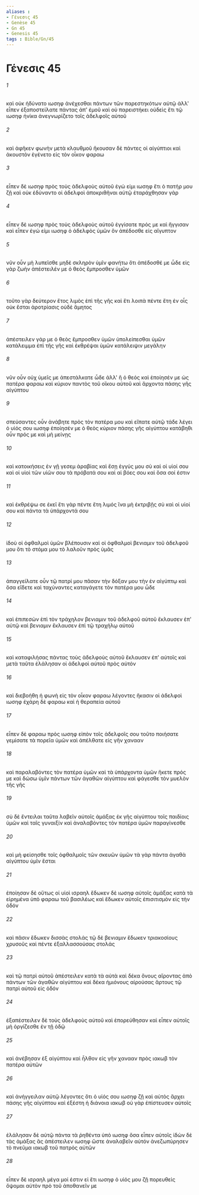 ```yaml
---
aliases : 
- Γένεσις 45
- Genèse 45
- Gn 45
- Genesis 45
tags : Bible/Gn/45
---
```


# Γένεσις 45

###### 1
καὶ οὐκ ἠδύνατο ιωσηφ ἀνέχεσθαι πάντων τῶν παρεστηκότων αὐτῷ ἀλλ' εἶπεν ἐξαποστείλατε πάντας ἀπ' ἐμοῦ καὶ οὐ παρειστήκει οὐδεὶς ἔτι τῷ ιωσηφ ἡνίκα ἀνεγνωρίζετο τοῖς ἀδελφοῖς αὐτοῦ
###### 2
καὶ ἀφῆκεν φωνὴν μετὰ κλαυθμοῦ ἤκουσαν δὲ πάντες οἱ αἰγύπτιοι καὶ ἀκουστὸν ἐγένετο εἰς τὸν οἶκον φαραω
###### 3
εἶπεν δὲ ιωσηφ πρὸς τοὺς ἀδελφοὺς αὐτοῦ ἐγώ εἰμι ιωσηφ ἔτι ὁ πατήρ μου ζῇ καὶ οὐκ ἐδύναντο οἱ ἀδελφοὶ ἀποκριθῆναι αὐτῷ ἐταράχθησαν γάρ
###### 4
εἶπεν δὲ ιωσηφ πρὸς τοὺς ἀδελφοὺς αὐτοῦ ἐγγίσατε πρός με καὶ ἤγγισαν καὶ εἶπεν ἐγώ εἰμι ιωσηφ ὁ ἀδελφὸς ὑμῶν ὃν ἀπέδοσθε εἰς αἴγυπτον
###### 5
νῦν οὖν μὴ λυπεῖσθε μηδὲ σκληρὸν ὑμῖν φανήτω ὅτι ἀπέδοσθέ με ὧδε εἰς γὰρ ζωὴν ἀπέστειλέν με ὁ θεὸς ἔμπροσθεν ὑμῶν
###### 6
τοῦτο γὰρ δεύτερον ἔτος λιμὸς ἐπὶ τῆς γῆς καὶ ἔτι λοιπὰ πέντε ἔτη ἐν οἷς οὐκ ἔσται ἀροτρίασις οὐδὲ ἄμητος
###### 7
ἀπέστειλεν γάρ με ὁ θεὸς ἔμπροσθεν ὑμῶν ὑπολείπεσθαι ὑμῶν κατάλειμμα ἐπὶ τῆς γῆς καὶ ἐκθρέψαι ὑμῶν κατάλειψιν μεγάλην
###### 8
νῦν οὖν οὐχ ὑμεῖς με ἀπεστάλκατε ὧδε ἀλλ' ἢ ὁ θεός καὶ ἐποίησέν με ὡς πατέρα φαραω καὶ κύριον παντὸς τοῦ οἴκου αὐτοῦ καὶ ἄρχοντα πάσης γῆς αἰγύπτου
###### 9
σπεύσαντες οὖν ἀνάβητε πρὸς τὸν πατέρα μου καὶ εἴπατε αὐτῷ τάδε λέγει ὁ υἱός σου ιωσηφ ἐποίησέν με ὁ θεὸς κύριον πάσης γῆς αἰγύπτου κατάβηθι οὖν πρός με καὶ μὴ μείνῃς
###### 10
καὶ κατοικήσεις ἐν γῇ γεσεμ ἀραβίας καὶ ἔσῃ ἐγγύς μου σὺ καὶ οἱ υἱοί σου καὶ οἱ υἱοὶ τῶν υἱῶν σου τὰ πρόβατά σου καὶ αἱ βόες σου καὶ ὅσα σοί ἐστιν
###### 11
καὶ ἐκθρέψω σε ἐκεῖ ἔτι γὰρ πέντε ἔτη λιμός ἵνα μὴ ἐκτριβῇς σὺ καὶ οἱ υἱοί σου καὶ πάντα τὰ ὑπάρχοντά σου
###### 12
ἰδοὺ οἱ ὀφθαλμοὶ ὑμῶν βλέπουσιν καὶ οἱ ὀφθαλμοὶ βενιαμιν τοῦ ἀδελφοῦ μου ὅτι τὸ στόμα μου τὸ λαλοῦν πρὸς ὑμᾶς
###### 13
ἀπαγγείλατε οὖν τῷ πατρί μου πᾶσαν τὴν δόξαν μου τὴν ἐν αἰγύπτῳ καὶ ὅσα εἴδετε καὶ ταχύναντες καταγάγετε τὸν πατέρα μου ὧδε
###### 14
καὶ ἐπιπεσὼν ἐπὶ τὸν τράχηλον βενιαμιν τοῦ ἀδελφοῦ αὐτοῦ ἔκλαυσεν ἐπ' αὐτῷ καὶ βενιαμιν ἔκλαυσεν ἐπὶ τῷ τραχήλῳ αὐτοῦ
###### 15
καὶ καταφιλήσας πάντας τοὺς ἀδελφοὺς αὐτοῦ ἔκλαυσεν ἐπ' αὐτοῖς καὶ μετὰ ταῦτα ἐλάλησαν οἱ ἀδελφοὶ αὐτοῦ πρὸς αὐτόν
###### 16
καὶ διεβοήθη ἡ φωνὴ εἰς τὸν οἶκον φαραω λέγοντες ἥκασιν οἱ ἀδελφοὶ ιωσηφ ἐχάρη δὲ φαραω καὶ ἡ θεραπεία αὐτοῦ
###### 17
εἶπεν δὲ φαραω πρὸς ιωσηφ εἰπὸν τοῖς ἀδελφοῖς σου τοῦτο ποιήσατε γεμίσατε τὰ πορεῖα ὑμῶν καὶ ἀπέλθατε εἰς γῆν χανααν
###### 18
καὶ παραλαβόντες τὸν πατέρα ὑμῶν καὶ τὰ ὑπάρχοντα ὑμῶν ἥκετε πρός με καὶ δώσω ὑμῖν πάντων τῶν ἀγαθῶν αἰγύπτου καὶ φάγεσθε τὸν μυελὸν τῆς γῆς
###### 19
σὺ δὲ ἔντειλαι ταῦτα λαβεῖν αὐτοῖς ἁμάξας ἐκ γῆς αἰγύπτου τοῖς παιδίοις ὑμῶν καὶ ταῖς γυναιξίν καὶ ἀναλαβόντες τὸν πατέρα ὑμῶν παραγίνεσθε
###### 20
καὶ μὴ φείσησθε τοῖς ὀφθαλμοῖς τῶν σκευῶν ὑμῶν τὰ γὰρ πάντα ἀγαθὰ αἰγύπτου ὑμῖν ἔσται
###### 21
ἐποίησαν δὲ οὕτως οἱ υἱοὶ ισραηλ ἔδωκεν δὲ ιωσηφ αὐτοῖς ἁμάξας κατὰ τὰ εἰρημένα ὑπὸ φαραω τοῦ βασιλέως καὶ ἔδωκεν αὐτοῖς ἐπισιτισμὸν εἰς τὴν ὁδόν
###### 22
καὶ πᾶσιν ἔδωκεν δισσὰς στολάς τῷ δὲ βενιαμιν ἔδωκεν τριακοσίους χρυσοῦς καὶ πέντε ἐξαλλασσούσας στολάς
###### 23
καὶ τῷ πατρὶ αὐτοῦ ἀπέστειλεν κατὰ τὰ αὐτὰ καὶ δέκα ὄνους αἴροντας ἀπὸ πάντων τῶν ἀγαθῶν αἰγύπτου καὶ δέκα ἡμιόνους αἰρούσας ἄρτους τῷ πατρὶ αὐτοῦ εἰς ὁδόν
###### 24
ἐξαπέστειλεν δὲ τοὺς ἀδελφοὺς αὐτοῦ καὶ ἐπορεύθησαν καὶ εἶπεν αὐτοῖς μὴ ὀργίζεσθε ἐν τῇ ὁδῷ
###### 25
καὶ ἀνέβησαν ἐξ αἰγύπτου καὶ ἦλθον εἰς γῆν χανααν πρὸς ιακωβ τὸν πατέρα αὐτῶν
###### 26
καὶ ἀνήγγειλαν αὐτῷ λέγοντες ὅτι ὁ υἱός σου ιωσηφ ζῇ καὶ αὐτὸς ἄρχει πάσης γῆς αἰγύπτου καὶ ἐξέστη ἡ διάνοια ιακωβ οὐ γὰρ ἐπίστευσεν αὐτοῖς
###### 27
ἐλάλησαν δὲ αὐτῷ πάντα τὰ ῥηθέντα ὑπὸ ιωσηφ ὅσα εἶπεν αὐτοῖς ἰδὼν δὲ τὰς ἁμάξας ἃς ἀπέστειλεν ιωσηφ ὥστε ἀναλαβεῖν αὐτόν ἀνεζωπύρησεν τὸ πνεῦμα ιακωβ τοῦ πατρὸς αὐτῶν
###### 28
εἶπεν δὲ ισραηλ μέγα μοί ἐστιν εἰ ἔτι ιωσηφ ὁ υἱός μου ζῇ πορευθεὶς ὄψομαι αὐτὸν πρὸ τοῦ ἀποθανεῖν με
